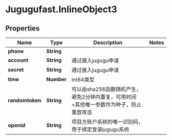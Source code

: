 # Jugugufast.InlineObject3

## Properties

Name | Type | Description | Notes
------------ | ------------- | ------------- | -------------
**phone** | **String** |  | 
**account** | **String** | 通过接入jugugu申请 | 
**secret** | **String** | 通过接入jugugu申请 | 
**time** | **Number** | int64类型 | 
**randomtoken** | **String** | 可以由sha256函数随机产生，避免2分钟内重复，可用时间+其他唯一参数作为种子，防止重放攻击 | 
**openid** | **String** | 项目方账户系统的唯一识别码，用于绑定登录jugugu系统 | 



